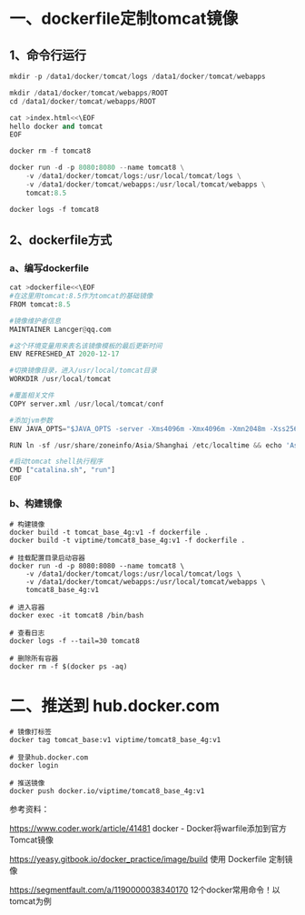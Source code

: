 # 一、dockerfile定制tomcat镜像

## 1、命令行运行

```python
mkdir -p /data1/docker/tomcat/logs /data1/docker/tomcat/webapps

mkdir /data1/docker/tomcat/webapps/ROOT
cd /data1/docker/tomcat/webapps/ROOT 

cat >index.html<<\EOF
hello docker and tomcat
EOF

docker rm -f tomcat8

docker run -d -p 8080:8080 --name tomcat8 \
    -v /data1/docker/tomcat/logs:/usr/local/tomcat/logs \
    -v /data1/docker/tomcat/webapps:/usr/local/tomcat/webapps \
    tomcat:8.5

docker logs -f tomcat8
```

## 2、dockerfile方式

### a、编写dockerfile

```python
cat >dockerfile<<\EOF
#在这里用tomcat:8.5作为tomcat的基础镜像
FROM tomcat:8.5

#镜像维护者信息
MAINTAINER Lancger@qq.com

#这个环境变量用来表名该镜像模板的最后更新时间
ENV REFRESHED_AT 2020-12-17

#切换镜像目录，进入/usr/local/tomcat目录
WORKDIR /usr/local/tomcat

#覆盖相关文件
COPY server.xml /usr/local/tomcat/conf

#添加jvm参数
ENV JAVA_OPTS="$JAVA_OPTS -server -Xms4096m -Xmx4096m -Xmn2048m -Xss256K -XX:MetaspaceSize=1024m -XX:MaxMetaspaceSize=1024m -XX:CMSInitiatingOccupancyFraction=75 -XX:+UseConcMarkSweepGC -XX:+UseParNewGC -XX:+UseCMSInitiatingOccupancyOnly -Duser.timezone=GMT+08"

RUN ln -sf /usr/share/zoneinfo/Asia/Shanghai /etc/localtime && echo 'Asia/Shanghai' >/etc/timezone

#启动tomcat shell执行程序
CMD ["catalina.sh", "run"] 
EOF
```

### b、构建镜像

```
# 构建镜像
docker build -t tomcat_base_4g:v1 -f dockerfile .
docker build -t viptime/tomcat8_base_4g:v1 -f dockerfile .

# 挂载配置目录启动容器
docker run -d -p 8080:8080 --name tomcat8 \
    -v /data1/docker/tomcat/logs:/usr/local/tomcat/logs \
    -v /data1/docker/tomcat/webapps:/usr/local/tomcat/webapps \
    tomcat8_base_4g:v1
    
# 进入容器
docker exec -it tomcat8 /bin/bash

# 查看日志
docker logs -f --tail=30 tomcat8

# 删除所有容器
docker rm -f $(docker ps -aq)
```

# 二、推送到 hub.docker.com

```
# 镜像打标签
docker tag tomcat_base:v1 viptime/tomcat8_base_4g:v1

# 登录hub.docker.com
docker login

# 推送镜像
docker push docker.io/viptime/tomcat8_base_4g:v1
```

参考资料：

https://www.coder.work/article/41481  docker - Docker将warfile添加到官方Tomcat镜像

https://yeasy.gitbook.io/docker_practice/image/build  使用 Dockerfile 定制镜像

https://segmentfault.com/a/1190000038340170 12个docker常用命令！以tomcat为例
